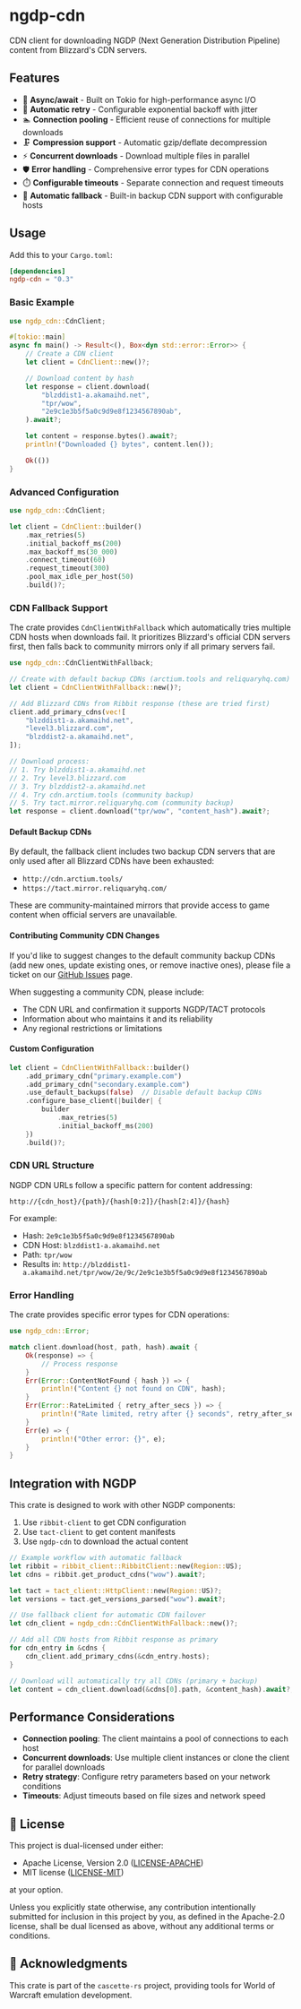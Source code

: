 # ngdp-cdn

CDN client for downloading NGDP (Next Generation Distribution Pipeline) content from
Blizzard's CDN servers.

## Features

- 🚀 **Async/await** - Built on Tokio for high-performance async I/O
- 🔄 **Automatic retry** - Configurable exponential backoff with jitter
- 🏊 **Connection pooling** - Efficient reuse of connections for multiple downloads
- 🗜️ **Compression support** - Automatic gzip/deflate decompression
- ⚡ **Concurrent downloads** - Download multiple files in parallel
- 🛡️ **Error handling** - Comprehensive error types for CDN operations
- ⏱️ **Configurable timeouts** - Separate connection and request timeouts
- 🔀 **Automatic fallback** - Built-in backup CDN support with configurable hosts

## Usage

Add this to your `Cargo.toml`:

```toml
[dependencies]
ngdp-cdn = "0.3"
```

### Basic Example

```rust
use ngdp_cdn::CdnClient;

#[tokio::main]
async fn main() -> Result<(), Box<dyn std::error::Error>> {
    // Create a CDN client
    let client = CdnClient::new()?;

    // Download content by hash
    let response = client.download(
        "blzddist1-a.akamaihd.net",
        "tpr/wow",
        "2e9c1e3b5f5a0c9d9e8f1234567890ab",
    ).await?;

    let content = response.bytes().await?;
    println!("Downloaded {} bytes", content.len());

    Ok(())
}
```

### Advanced Configuration

```rust
use ngdp_cdn::CdnClient;

let client = CdnClient::builder()
    .max_retries(5)
    .initial_backoff_ms(200)
    .max_backoff_ms(30_000)
    .connect_timeout(60)
    .request_timeout(300)
    .pool_max_idle_per_host(50)
    .build()?;
```

### CDN Fallback Support

The crate provides `CdnClientWithFallback` which automatically tries multiple CDN hosts
when downloads fail. It prioritizes Blizzard's official CDN servers first, then falls
back to community mirrors only if all primary servers fail.

```rust
use ngdp_cdn::CdnClientWithFallback;

// Create with default backup CDNs (arctium.tools and reliquaryhq.com)
let client = CdnClientWithFallback::new()?;

// Add Blizzard CDNs from Ribbit response (these are tried first)
client.add_primary_cdns(vec![
    "blzddist1-a.akamaihd.net",
    "level3.blizzard.com",
    "blzddist2-a.akamaihd.net",
]);

// Download process:
// 1. Try blzddist1-a.akamaihd.net
// 2. Try level3.blizzard.com
// 3. Try blzddist2-a.akamaihd.net
// 4. Try cdn.arctium.tools (community backup)
// 5. Try tact.mirror.reliquaryhq.com (community backup)
let response = client.download("tpr/wow", "content_hash").await?;
```

#### Default Backup CDNs

By default, the fallback client includes two backup CDN servers that are only
used after all Blizzard CDNs have been exhausted:

- `http://cdn.arctium.tools/`
- `https://tact.mirror.reliquaryhq.com/`

These are community-maintained mirrors that provide access to game content when
official servers are unavailable.

#### Contributing Community CDN Changes

If you'd like to suggest changes to the default community backup CDNs (add new ones,
update existing ones, or remove inactive ones), please file a ticket on our
[GitHub Issues](https://github.com/wowemulation-dev/cascette-rs/issues) page.

When suggesting a community CDN, please include:

- The CDN URL and confirmation it supports NGDP/TACT protocols
- Information about who maintains it and its reliability
- Any regional restrictions or limitations

#### Custom Configuration

```rust
let client = CdnClientWithFallback::builder()
    .add_primary_cdn("primary.example.com")
    .add_primary_cdn("secondary.example.com")
    .use_default_backups(false)  // Disable default backup CDNs
    .configure_base_client(|builder| {
        builder
            .max_retries(5)
            .initial_backoff_ms(200)
    })
    .build()?;
```

### CDN URL Structure

NGDP CDN URLs follow a specific pattern for content addressing:

```text
http://{cdn_host}/{path}/{hash[0:2]}/{hash[2:4]}/{hash}
```

For example:

- Hash: `2e9c1e3b5f5a0c9d9e8f1234567890ab`
- CDN Host: `blzddist1-a.akamaihd.net`
- Path: `tpr/wow`
- Results in: `http://blzddist1-a.akamaihd.net/tpr/wow/2e/9c/2e9c1e3b5f5a0c9d9e8f1234567890ab`

### Error Handling

The crate provides specific error types for CDN operations:

```rust
use ngdp_cdn::Error;

match client.download(host, path, hash).await {
    Ok(response) => {
        // Process response
    }
    Err(Error::ContentNotFound { hash }) => {
        println!("Content {} not found on CDN", hash);
    }
    Err(Error::RateLimited { retry_after_secs }) => {
        println!("Rate limited, retry after {} seconds", retry_after_secs);
    }
    Err(e) => {
        println!("Other error: {}", e);
    }
}
```

## Integration with NGDP

This crate is designed to work with other NGDP components:

1. Use `ribbit-client` to get CDN configuration
2. Use `tact-client` to get content manifests
3. Use `ngdp-cdn` to download the actual content

```rust
// Example workflow with automatic fallback
let ribbit = ribbit_client::RibbitClient::new(Region::US);
let cdns = ribbit.get_product_cdns("wow").await?;

let tact = tact_client::HttpClient::new(Region::US)?;
let versions = tact.get_versions_parsed("wow").await?;

// Use fallback client for automatic CDN failover
let cdn_client = ngdp_cdn::CdnClientWithFallback::new()?;

// Add all CDN hosts from Ribbit response as primary
for cdn_entry in &cdns {
    cdn_client.add_primary_cdns(&cdn_entry.hosts);
}

// Download will automatically try all CDNs (primary + backup)
let content = cdn_client.download(&cdns[0].path, &content_hash).await?;
```

## Performance Considerations

- **Connection pooling**: The client maintains a pool of connections to each host
- **Concurrent downloads**: Use multiple client instances or clone the client for
  parallel downloads
- **Retry strategy**: Configure retry parameters based on your network conditions
- **Timeouts**: Adjust timeouts based on file sizes and network speed

## 📄 License

This project is dual-licensed under either:

- Apache License, Version 2.0 ([LICENSE-APACHE](LICENSE-APACHE))
- MIT license ([LICENSE-MIT](LICENSE-MIT))

at your option.

Unless you explicitly state otherwise, any contribution intentionally submitted
for inclusion in this project by you, as defined in the Apache-2.0 license, shall
be dual licensed as above, without any additional terms or conditions.

## 🫶 Acknowledgments

This crate is part of the `cascette-rs` project, providing tools for World of Warcraft
emulation development.
